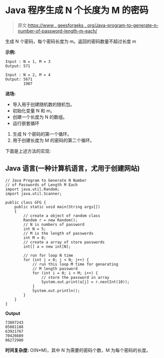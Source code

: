 # Java 程序生成 N 个长度为 M 的密码

> 原文:[https://www . geesforgeks . org/Java-program-to-generate-n-number-of-password-length-m-each/](https://www.geeksforgeeks.org/java-program-to-generate-n-number-of-passwords-of-length-m-each/)

生成 N 个密码，每个密码长度为 m。返回的密码数量不超过长度 m

**示例:**

```
Input : N = 1, M = 3
Output: 571

Input : N = 2, M = 4
Output: 5671
        1987
```

**进场:**

*   导入用于创建随机数的随机包。
*   初始化变量 N 和 m。
*   创建一个长度为 N 的数组。
*   运行嵌套循环

1.  生成 N 个密码的第一个循环。
2.  用于创建长度为 M 的密码的第二个循环。

下面是上述方法的实现:

## Java 语言(一种计算机语言，尤用于创建网站)

```
// Java Program to Generate N Number
// of Passwords of Length M Each
import java.util.Random;
import java.util.Scanner;

public class GFG {
    public static void main(String args[])
    {
        // create a object of random class
        Random r = new Random();
        // N is numbers of password
        int N = 5;
        // M is the length of passwords
        int M = 8;
        // create a array of store passwords
        int[] a = new int[N];

        // run for loop N time
        for (int j = 0; j < N; j++) {
            // run this loop M time for genarating
            // M length password
            for (int i = 0; i < M; i++) {
                // store the password in array
                System.out.print(a[j] = r.nextInt(10));
            }
            System.out.println();
        }
    }
}
```

**Output**

```
73807243
05081188
63921767
70426689
06272980
```

**时间复杂度:** O(N*M)，其中 N 为需要的密码个数，M 为每个密码的长度。